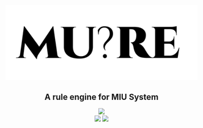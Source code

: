 <div align="center">
<img src="./mure.png" />
</div>
<div align="center">

## A rule engine for MIU System

<div align="center">


<img src="https://cdn.rawgit.com/standard/standard/master/badge.svg" href="https://github.com/standard/standard" />
<div> <img src="https://github.com/archanpatkar/mure/workflows/build/badge.svg"/> <img src="https://img.shields.io/badge/License-MIT-brightgreen" /> </div>
